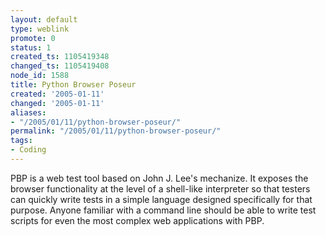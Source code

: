 ```yaml
---
layout: default
type: weblink
promote: 0
status: 1
created_ts: 1105419348
changed_ts: 1105419408
node_id: 1588
title: Python Browser Poseur
created: '2005-01-11'
changed: '2005-01-11'
aliases:
- "/2005/01/11/python-browser-poseur/"
permalink: "/2005/01/11/python-browser-poseur/"
tags:
- Coding
---
```

PBP is a web test tool based on John J. Lee's mechanize. It exposes the browser functionality at the level of a shell-like interpreter so that testers can quickly write tests in a simple language designed specifically for that purpose. Anyone familiar with a command line should be able to write test scripts for even the most complex web applications with PBP.
